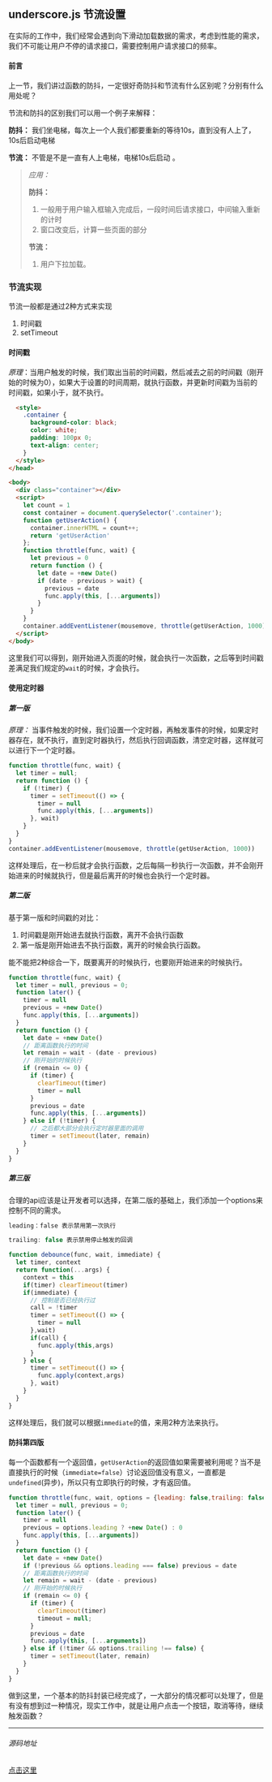 ## underscore.js 节流设置

在实际的工作中，我们经常会遇到向下滑动加载数据的需求，考虑到性能的需求，我们不可能让用户不停的请求接口，需要控制用户请求接口的频率。

#### 前言

上一节，我们讲过函数的防抖，一定很好奇防抖和节流有什么区别呢？分别有什么用处呢？

节流和防抖的区别我们可以用一个例子来解释：

**防抖：** 我们坐电梯，每次上一个人我们都要重新的等待10s，直到没有人上了，10s后启动电梯

**节流：** 不管是不是一直有人上电梯，电梯10s后启动 。

> *应用：*
>
> **防抖：**
>
> 1.  一般用于用户输入框输入完成后，一段时间后请求接口，中间输入重新的计时
> 2. 窗口改变后，计算一些页面的部分
>
> **节流：**
>
> 1. 用户下拉加载。

### 节流实现

节流一般都是通过2种方式来实现

1. 时间戳
2. setTimeout

#### 时间戳

*原理*：当用户触发的时候，我们取出当前的时间戳，然后减去之前的时间戳（刚开始的时候为0），如果大于设置的时间周期，就执行函数，并更新时间戳为当前的时间戳，如果小于，就不执行。

```html
  <style>
    .container {
      background-color: black;
      color: white;
      padding: 100px 0;
      text-align: center;
    }
  </style>
</head>

<body>
  <div class="container"></div>
  <script>
    let count = 1
    const container = document.querySelector('.container');
    function getUserAction() {
      container.innerHTML = count++;
      return 'getUserAction'
    };
    function throttle(func, wait) {
      let previous = 0
      return function () {
        let date = +new Date()
        if (date - previous > wait) {
          previous = date 
          func.apply(this, [...arguments])
        }
      }
    }
    container.addEventListener(mousemove, throttle(getUserAction, 1000))
  </script>
</body>
```

这里我们可以得到，刚开始进入页面的时候，就会执行一次函数，之后等到时间戳差满足我们规定的`wait`的时候，才会执行。

#### 使用定时器

##### 第一版

*原理：* 当事件触发的时候，我们设置一个定时器，再触发事件的时候，如果定时器存在，就不执行，直到定时器执行，然后执行回调函数，清空定时器，这样就可以进行下一个定时器。

```javascript
function throttle(func, wait) {
  let timer = null;
  return function () {
    if (!timer) {
      timer = setTimeout(() => {
        timer = null
        func.apply(this, [...arguments])
      }, wait)
    }
  }
}
container.addEventListener(mousemove, throttle(getUserAction, 1000))
```

这样处理后，在一秒后就才会执行函数，之后每隔一秒执行一次函数，并不会刚开始进来的时候就执行，但是最后离开的时候也会执行一个定时器。

##### 第二版

基于第一版和时间戳的对比：

1. 时间戳是刚开始进去就执行函数，离开不会执行函数
2. 第一版是刚开始进去不执行函数，离开的时候会执行函数。

能不能把2种综合一下，既要离开的时候执行，也要刚开始进来的时候执行。

```javascript
function throttle(func, wait) {
  let timer = null, previous = 0;
  function later() {
    timer = null
    previous = +new Date()
    func.apply(this, [...arguments])
  }
  return function () {
    let date = +new Date()
    // 距离函数执行的时间
    let remain = wait - (date - previous)
    // 刚开始的时候执行
    if (remain <= 0) {
      if (timer) {
        clearTimeout(timer)
        timer = null
      }
      previous = date
      func.apply(this, [...arguments])
    } else if (!timer) {
      // 之后都大部分会执行定时器里面的调用
      timer = setTimeout(later, remain)
    }
  }
}
```

##### 第三版

合理的api应该是让开发者可以选择，在第二版的基础上，我们添加一个options来控制不同的需求。

```javascript
leading：false 表示禁用第一次执行

trailing: false 表示禁用停止触发的回调

```

```javascript
function debounce(func, wait, immediate) {
  let timer, context
  return function(...args) {
    context = this
    if(timer) clearTimeout(timer)
    if(immediate) {
      // 控制是否已经执行过
      call = !timer
      timer = setTimeout(() => {
        timer = null
      },wait)
      if(call) {
        func.apply(this,args)
      } 
    } else {
      timer = setTimeout(() => {
      	func.apply(context,args)
      }, wait)
    }
  }
}
```

这样处理后，我们就可以根据`immediate`的值，来用2种方法来执行。

#### 防抖第四版

每一个函数都有一个返回值，`getUserAction`的返回值如果需要被利用呢？当不是直接执行的时候（`immediate=false`）讨论返回值没有意义，一直都是`undefined`(异步)，所以只有立即执行的时候，才有返回值。

```javascript
function throttle(func, wait, options = {leading: false,trailing: false}) {
  let timer = null, previous = 0;
  function later() {
    timer = null
    previous = options.leading ? +new Date() : 0
    func.apply(this, [...arguments])
  }
  return function () {
    let date = +new Date()
    if (!previous && options.leading === false) previous = date
    // 距离函数执行的时间
    let remain = wait - (date - previous)
    // 刚开始的时候执行
    if (remain <= 0) {
      if (timer) {
        clearTimeout(timer)
        timeout = null;
      }
      previous = date
      func.apply(this, [...arguments])
    } else if (!timer && options.trailing !== false) {
      timer = setTimeout(later, remain)
    }
  }
}
```

做到这里，一个基本的防抖封装已经完成了，一大部分的情况都可以处理了，但是有没有想到过一种情况，现实工作中，就是让用户点击一个按钮，取消等待，继续触发函数？

---



###### 源码地址

[点击这里](https://github.com/huangchucai/My-Note-Blog/blob/master/2018/%E8%8A%82%E6%B5%81.html)
